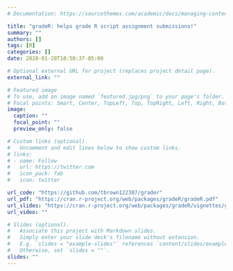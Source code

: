 ```yaml
---
# Documentation: https://sourcethemes.com/academic/docs/managing-content/

title: "gradeR: helps grade R script assignment submissions!"
summary: ""
authors: []
tags: [R]
categories: []
date: 2020-01-28T18:50:37-05:00

# Optional external URL for project (replaces project detail page).
external_link: ""

# Featured image
# To use, add an image named `featured.jpg/png` to your page's folder.
# Focal points: Smart, Center, TopLeft, Top, TopRight, Left, Right, BottomLeft, Bottom, BottomRight.
image:
  caption: ""
  focal_point: ""
  preview_only: false

# Custom links (optional).
#   Uncomment and edit lines below to show custom links.
# links:
# - name: Follow
#   url: https://twitter.com
#   icon_pack: fab
#   icon: twitter

url_code: "https://github.com/tbrown122387/grader"
url_pdf: "https://cran.r-project.org/web/packages/gradeR/gradeR.pdf"
url_slides: "https://cran.r-project.org/web/packages/gradeR/vignettes/gradeR.html"
url_video: ""

# Slides (optional).
#   Associate this project with Markdown slides.
#   Simply enter your slide deck's filename without extension.
#   E.g. `slides = "example-slides"` references `content/slides/example-slides.md`.
#   Otherwise, set `slides = ""`.
slides: ""
---
```

